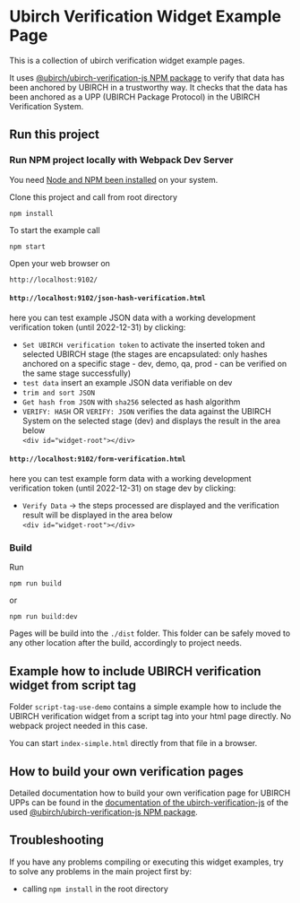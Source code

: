 # Ubirch Verification Widget Example Page

This is a collection of ubirch verification widget example pages.

It uses [@ubirch/ubirch-verification-js NPM package](https://www.npmjs.com/package/@ubirch/ubirch-verification-js)
to verify that data has been anchored by UBIRCH in a trustworthy way. It checks that the data has been anchored as a
UPP (UBIRCH Package Protocol) in the UBIRCH Verification System.

## Run this project

### Run NPM project locally with Webpack Dev Server

You need [Node and NPM been installed](https://docs.npmjs.com/downloading-and-installing-node-js-and-npm) on your system.

Clone this project and call from root directory

    npm install

To start the example call

    npm start

Open your web browser on

    http://localhost:9102/

#### `http://localhost:9102/json-hash-verification.html`
here you can test example JSON data with a working development verification token (until 2022-12-31) by clicking:

* `Set UBIRCH verification token` to activate the inserted token and selected UBIRCH stage
(the stages are encapsulated: only hashes anchored on a specific stage - dev, demo, qa, prod - can be verified on the same stage successfully)
* `test data` insert an example JSON data verifiable on dev
* `trim and sort JSON`
* `Get hash from JSON` with `sha256` selected as hash algorithm
* `VERIFY: HASH` OR `VERIFY: JSON` verifies the data against the UBIRCH System on the selected stage (dev)
and displays the result in the area below  <br> `<div id="widget-root"></div>`

#### `http://localhost:9102/form-verification.html`
here you can test example form data with a working development verification token (until 2022-12-31) on stage dev by clicking:

* `Verify Data` -> the steps processed are displayed and the verification result will be displayed in the area below  <br> `<div id="widget-root"></div>`

### Build

Run

```
npm run build
```

or

```
npm run build:dev
```

Pages will be build into the `./dist` folder. This folder can be safely moved to any other location after the build, accordingly to project needs.

## Example how to include UBIRCH verification widget from script tag

Folder `script-tag-use-demo` contains a simple example how to include the UBIRCH verification widget
from a script tag into your html page directly. No webpack project needed in this case.

You can start `index-simple.html` directly from that file in a browser.


## How to build your own verification pages

Detailed documentation how to build your own verification page for UBIRCH UPPs can be found in the
[documentation of the ubirch-verification-js](https://developer.ubirch.com/ubirch-verification-js/) of the used
[@ubirch/ubirch-verification-js NPM package](https://www.npmjs.com/package/@ubirch/ubirch-verification-js).

## Troubleshooting

If you have any problems compiling or executing this widget examples, try to solve any problems in the main project first by:

- calling `npm install` in the root directory
